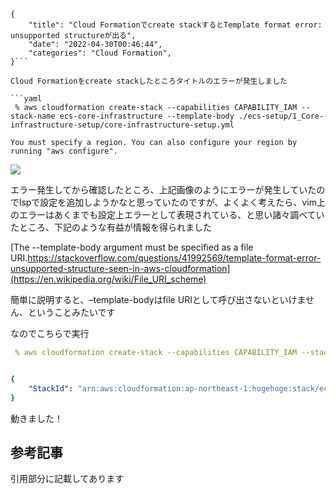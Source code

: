 ```metadata
{
    "title": "Cloud Formationでcreate stackするとTemplate format error: unsupported structureが出る",
    "date": "2022-04-30T00:46:44",
    "categories": "Cloud Formation",
}```

Cloud Formationをcreate stackしたところタイトルのエラーが発生しました

```yaml
 % aws cloudformation create-stack --capabilities CAPABILITY_IAM --stack-name ecs-core-infrastructure --template-body ./ecs-setup/1_Core-infrastructure-setup/core-infrastructure-setup.yml

You must specify a region. You can also configure your region by running "aws configure".

```

![](./Screen-Shot-2022-04-30-at-0.37.50-644x902.png)

エラー発生してから確認したところ、上記画像のようにエラーが発生していたのでlspで設定を追加しようかなと思っていたのですが、よくよく考えたら、vim上のエラーはあくまでも設定上エラーとして表現されている、と思い諸々調べていたところ、下記のような有益が情報を得られました

[The --template-body argument must be specified as a file URI.https://stackoverflow.com/questions/41992569/template-format-error-unsupported-structure-seen-in-aws-cloudformation](https://en.wikipedia.org/wiki/File_URI_scheme)

簡単に説明すると、–template-bodyはfile URIとして呼び出さないといけません、ということみたいです

なのでこちらで実行

```yaml
 % aws cloudformation create-stack --capabilities CAPABILITY_IAM --stack-name ecs-core-infrastructure --template-body file://./ecs-setup/1_Core-infrastructure-setup/core-infrastructure-setup.yml


{
    "StackId": "arn:aws:cloudformation:ap-northeast-1:hogehoge:stack/ecs-core-infrastructure/hogehogehogehogehogehogehogehoge"
}
```

動きました！

## 参考記事

引用部分に記載してあります
